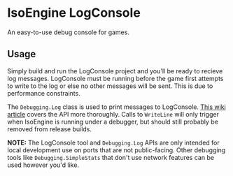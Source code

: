 # IsoEngine LogConsole

An easy-to-use debug console for games.

## Usage

Simply build and run the LogConsole project and you'll be ready to recieve log messages.
LogConsole must be running before the game first attempts to write to the log or else no other messages will be sent.
This is due to performance constraints.

The `Debugging.Log` class is used to print messages to LogConsole.
[This wiki article](https://github.com/matthewd673/IsoEngine/wiki/Debugging.Log) covers the API more thoroughly.
Calls to `WriteLine` will only trigger when IsoEngine is running under a debugger,
but should still probably be removed from release builds.

**NOTE:** The LogConsole tool and `Debugging.Log` APIs are only intended for local development use on ports that are not public-facing.
Other debugging tools like `Debugging.SimpleStats` that don't use network features can be used however you'd like.
